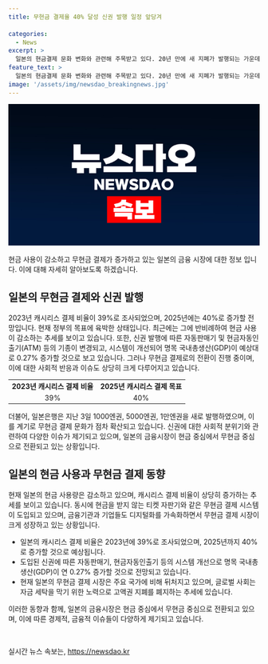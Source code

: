 ```yaml
---
title: 무현금 결제율 40% 달성 신권 발행 일정 앞당겨

categories:
  - News
excerpt: >
  일본의 현금결제 문화 변화와 관련해 주목받고 있다. 20년 만에 새 지폐가 발행되는 가운데 캐시리스 결제 비율이 빠르게 증가하며, 일부 상점은 무현금 결제로의 전환을 시도하고 있다. 이에 따라 일본은 경제적으로도 변화를 맞이하고 있으며, 금융기관들 또한 디지털화를 가속화하고 있다. 그러나 아직까지 주요국 대비하여 무현금 결제 비중에서는 뒤처지고 있어, 앞으로의 동향이 주목되고 있다. 또한, 새로운 지폐가 발행되었으며 이에 대한 다양한 반응이 이루어지고 있다.
feature_text: >
  일본의 현금결제 문화 변화와 관련해 주목받고 있다. 20년 만에 새 지폐가 발행되는 가운데 캐시리스 결제 비율이 빠르게 증가하며, 일부 상점은 무현금 결제로의 전환을 시도하고 있다. 이에 따라 일본은 경제적으로도 변화를 맞이하고 있으며, 금융기관들 또한 디지털화를 가속화하고 있다. 그러나 아직까지 주요국 대비하여 무현금 결제 비중에서는 뒤처지고 있어, 앞으로의 동향이 주목되고 있다. 또한, 새로운 지폐가 발행되었으며 이에 대한 다양한 반응이 이루어지고 있다.
image: '/assets/img/newsdao_breakingnews.jpg'
---
```


<p><img src="/assets/img/newsdao_breakingnews.jpg" alt="koreaapp 속보" /></p>

<p>현금 사용이 감소하고 무현금 결제가 증가하고 있는 일본의 금융 시장에 대한 정보 입니다. 이에 대해 자세히 알아보도록 하겠습니다.</p>

<h2 data-ke-size="size26">일본의 무현금 결제와 신권 발행</h2>

<p data-ke-size="size16">2023년 캐시리스 결제 비율이 39%로 조사되었으며, 2025년에는 40%로 증가할 전망입니다. 현재 정부의 목표에 육박한 상태입니다. 최근에는 그에 반비례하여 현금 사용이 감소하는 추세를 보이고 있습니다. 또한, 신권 발행에 따른 자동판매기 및 현금자동인출기(ATM) 등의 기종이 변경되고, 시스템이 개선되어 명목 국내총생산(GDP)이 예상대로 0.27% 증가할 것으로 보고 있습니다. 그러나 무현금 결제로의 전환이 진행 중이며, 이에 대한 사회적 반응과 이슈도 상당히 크게 다루어지고 있습니다.</p>

<table>
    <tr>
        <td style="text-align: center; height: 17px;"><b>2023년 캐시리스 결제 비율</b></td>
        <td style="text-align: center; height: 17px;"><b>2025년 캐시리스 결제 목표</b></td>
    </tr>
    <tr>
        <td style="text-align: center; height: 17px;">39%</td>
        <td style="text-align: center; height: 17px;">40%</td>
    </tr>
</table>

<p data-ke-size="size16">더불어, 일본은행은 지난 3일 1000엔권, 5000엔권, 1만엔권을 새로 발행하였으며, 이를 계기로 무현금 결제 문화가 점차 확산되고 있습니다. 신권에 대한 사회적 분위기와 관련하여 다양한 이슈가 제기되고 있으며, 일본의 금융시장이 현금 중심에서 무현금 중심으로 전환되고 있는 상황입니다.</p>

<h2 data-ke-size="size26">일본의 현금 사용과 무현금 결제 동향</h2>

<p data-ke-size="size16">현재 일본의 현금 사용량은 감소하고 있으며, 캐시리스 결제 비율이 상당히 증가하는 추세를 보이고 있습니다. 동시에 현금을 받지 않는 티켓 자판기와 같은 무현금 결제 시스템이 도입되고 있으며, 금융기관과 기업들도 디지털화를 가속화하면서 무현금 결제 시장이 크게 성장하고 있는 상황입니다.</p>

<ul>
    <li>일본의 캐시리스 결제 비율은 2023년에 39%로 조사되었으며, 2025년까지 40%로 증가할 것으로 예상됩니다.</li>
    <li>도입된 신권에 따른 자동판매기, 현금자동인출기 등의 시스템 개선으로 명목 국내총생산(GDP)이 연 0.27% 증가할 것으로 전망되고 있습니다.</li>
    <li>현재 일본의 무현금 결제 시장은 주요 국가에 비해 뒤처지고 있으며, 글로벌 사회는 자금 세탁을 막기 위한 노력으로 고액권 지폐를 폐지하는 추세에 있습니다.</li>
</ul>

<p data-ke-size="size16">이러한 동향과 함께, 일본의 금융시장은 현금 중심에서 무현금 중심으로 전환되고 있으며, 이에 따른 경제적, 금융적 이슈들이 다양하게 제기되고 있습니다.</p>

<p data-ke-size="size16">&nbsp;</p>
실시간 뉴스 속보는, <a href="https://newsdao.kr" rel="dofollow">https://newsdao.kr</a>


